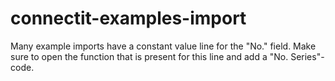# connectit-examples-import
Many example imports have a constant value line for the "No." field. Make sure to open the function that is present for this line and add a "No. Series"-code. 
